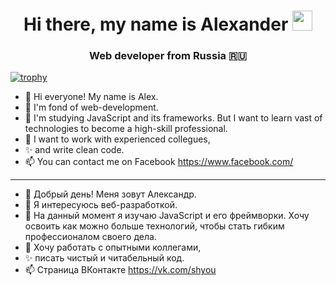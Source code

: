 <h1 align="center">Hi there, my name is Alexander
<img src="https://github.com/blackcater/blackcater/raw/main/images/Hi.gif" height="32"/></h1>
<h3 align="center">Web developer from Russia 🇷🇺 </h3>


[![trophy](https://github-profile-trophy.vercel.app/?username=Shyou92)](https://github.com/ryo-ma/github-profile-trophy)





- 👋 Hi everyone! My name is Alex.
- 👀 I'm fond of web-development.
- 🌱 I'm studying JavaScript and its frameworks. But I want to learn vast of technologies to become a high-skill professional.
- 💞️ I want to work with experienced collegues,
- ✨ and write clean code.
- 📫 You can contact me on Facebook https://www.facebook.com/
----------------------------------------------------------------------------------------------------------------------------------
- 👋 Добрый день! Меня зовут Александр.
- 👀 Я интересуюсь веб-разработкой.
- 🌱 На данный момент я изучаю JavaScript и его фреймворки. Хочу освоить как можно больше технологий, чтобы стать гибким профессионалом своего дела.
- 💞️ Хочу работать с опытными коллегами,
- ✨ писать чистый и читабельный код.
- 📫 Страница ВКонтакте https://vk.com/shyou

